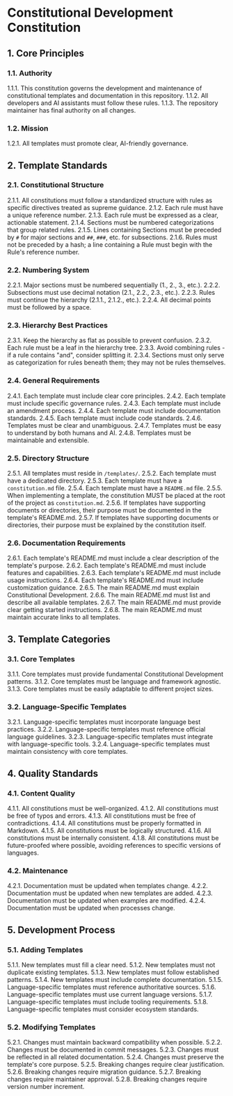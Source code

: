 # Constitutional Development Constitution

## 1. Core Principles

### 1.1. Authority

1.1.1. This constitution governs the development and maintenance of constitutional templates and documentation in this repository.
1.1.2. All developers and AI assistants must follow these rules.
1.1.3. The repository maintainer has final authority on all changes.

### 1.2. Mission

1.2.1. All templates must promote clear, AI-friendly governance.

## 2. Template Standards

### 2.1. Constitutional Structure

2.1.1. All constitutions must follow a standardized structure with rules as specific directives treated as supreme guidance.
2.1.2. Each rule must have a unique reference number.
2.1.3. Each rule must be expressed as a clear, actionable statement.
2.1.4. Sections must be numbered categorizations that group related rules.
2.1.5. Lines containing Sections must be preceded by `#` for major sections and `##`, `###`, etc. for subsections.
2.1.6. Rules must not be preceded by a hash; a line containing a Rule must begin with the Rule's reference number.

### 2.2. Numbering System

2.2.1. Major sections must be numbered sequentially (1., 2., 3., etc.).
2.2.2. Subsections must use decimal notation (2.1., 2.2., 2.3., etc.).
2.2.3. Rules must continue the hierarchy (2.1.1., 2.1.2., etc.).
2.2.4. All decimal points must be followed by a space.

### 2.3. Hierarchy Best Practices

2.3.1. Keep the hierarchy as flat as possible to prevent confusion.
2.3.2. Each rule must be a leaf in the hierarchy tree.
2.3.3. Avoid combining rules - if a rule contains "and", consider splitting it.
2.3.4. Sections must only serve as categorization for rules beneath them; they may not be rules themselves.

### 2.4. General Requirements

2.4.1. Each template must include clear core principles.
2.4.2. Each template must include specific governance rules.
2.4.3. Each template must include an amendment process.
2.4.4. Each template must include documentation standards.
2.4.5. Each template must include code standards.
2.4.6. Templates must be clear and unambiguous.
2.4.7. Templates must be easy to understand by both humans and AI.
2.4.8. Templates must be maintainable and extensible.

### 2.5. Directory Structure

2.5.1. All templates must reside in `/templates/`.
2.5.2. Each template must have a dedicated directory.
2.5.3. Each template must have a `constitution.md` file.
2.5.4. Each template must have a `README.md` file.
2.5.5. When implementing a template, the constitution MUST be placed at the root of the project as `constitution.md`.
2.5.6. If templates have supporting documents or directories, their purpose must be documented in the template's README.md.
2.5.7. If templates have supporting documents or directories, their purpose must be explained by the constitution itself.

### 2.6. Documentation Requirements

2.6.1. Each template's README.md must include a clear description of the template's purpose.
2.6.2. Each template's README.md must include features and capabilities.
2.6.3. Each template's README.md must include usage instructions.
2.6.4. Each template's README.md must include customization guidance.
2.6.5. The main README.md must explain Constitutional Development.
2.6.6. The main README.md must list and describe all available templates.
2.6.7. The main README.md must provide clear getting started instructions.
2.6.8. The main README.md must maintain accurate links to all templates.

## 3. Template Categories

### 3.1. Core Templates

3.1.1. Core templates must provide fundamental Constitutional Development patterns.
3.1.2. Core templates must be language and framework agnostic.
3.1.3. Core templates must be easily adaptable to different project sizes.

### 3.2. Language-Specific Templates

3.2.1. Language-specific templates must incorporate language best practices.
3.2.2. Language-specific templates must reference official language guidelines.
3.2.3. Language-specific templates must integrate with language-specific tools.
3.2.4. Language-specific templates must maintain consistency with core templates.

## 4. Quality Standards

### 4.1. Content Quality

4.1.1. All constitutions must be well-organized.
4.1.2. All constitutions must be free of typos and errors.
4.1.3. All constitutions must be free of contradictions.
4.1.4. All constitutions must be properly formatted in Markdown.
4.1.5. All constitutions must be logically structured.
4.1.6. All constitutions must be internally consistent.
4.1.8. All constitutions must be future-proofed where possible, avoiding references to specific versions of languages.

### 4.2. Maintenance

4.2.1. Documentation must be updated when templates change.
4.2.2. Documentation must be updated when new templates are added.
4.2.3. Documentation must be updated when examples are modified.
4.2.4. Documentation must be updated when processes change.

## 5. Development Process

### 5.1. Adding Templates

5.1.1. New templates must fill a clear need.
5.1.2. New templates must not duplicate existing templates.
5.1.3. New templates must follow established patterns.
5.1.4. New templates must include complete documentation.
5.1.5. Language-specific templates must reference authoritative sources.
5.1.6. Language-specific templates must use current language versions.
5.1.7. Language-specific templates must include tooling requirements.
5.1.8. Language-specific templates must consider ecosystem standards.

### 5.2. Modifying Templates

5.2.1. Changes must maintain backward compatibility when possible.
5.2.2. Changes must be documented in commit messages.
5.2.3. Changes must be reflected in all related documentation.
5.2.4. Changes must preserve the template's core purpose.
5.2.5. Breaking changes require clear justification.
5.2.6. Breaking changes require migration guidance.
5.2.7. Breaking changes require maintainer approval.
5.2.8. Breaking changes require version number increment.
